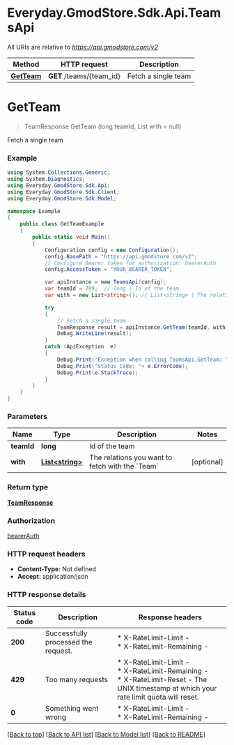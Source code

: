 # Everyday.GmodStore.Sdk.Api.TeamsApi

All URIs are relative to *https://api.gmodstore.com/v2*

Method | HTTP request | Description
------------- | ------------- | -------------
[**GetTeam**](TeamsApi.md#getteam) | **GET** /teams/{team_id} | Fetch a single team


<a name="getteam"></a>
# **GetTeam**
> TeamResponse GetTeam (long teamId, List<string> with = null)

Fetch a single team

### Example
```csharp
using System.Collections.Generic;
using System.Diagnostics;
using Everyday.GmodStore.Sdk.Api;
using Everyday.GmodStore.Sdk.Client;
using Everyday.GmodStore.Sdk.Model;

namespace Example
{
    public class GetTeamExample
    {
        public static void Main()
        {
            Configuration config = new Configuration();
            config.BasePath = "https://api.gmodstore.com/v2";
            // Configure Bearer token for authorization: bearerAuth
            config.AccessToken = "YOUR_BEARER_TOKEN";

            var apiInstance = new TeamsApi(config);
            var teamId = 789;  // long | Id of the team
            var with = new List<string>(); // List<string> | The relations you want to fetch with the `Team` (optional) 

            try
            {
                // Fetch a single team
                TeamResponse result = apiInstance.GetTeam(teamId, with);
                Debug.WriteLine(result);
            }
            catch (ApiException  e)
            {
                Debug.Print("Exception when calling TeamsApi.GetTeam: " + e.Message );
                Debug.Print("Status Code: "+ e.ErrorCode);
                Debug.Print(e.StackTrace);
            }
        }
    }
}
```

### Parameters

Name | Type | Description  | Notes
------------- | ------------- | ------------- | -------------
 **teamId** | **long**| Id of the team | 
 **with** | [**List&lt;string&gt;**](string.md)| The relations you want to fetch with the &#x60;Team&#x60; | [optional] 

### Return type

[**TeamResponse**](TeamResponse.md)

### Authorization

[bearerAuth](../README.md#bearerAuth)

### HTTP request headers

 - **Content-Type**: Not defined
 - **Accept**: application/json


### HTTP response details
| Status code | Description | Response headers |
|-------------|-------------|------------------|
| **200** | Successfully processed the request. |  * X-RateLimit-Limit -  <br>  * X-RateLimit-Remaining -  <br>  |
| **429** | Too many requests |  * X-RateLimit-Limit -  <br>  * X-RateLimit-Remaining -  <br>  * X-RateLimit-Reset - The UNIX timestamp at which your rate limit quota will reset. <br>  |
| **0** | Something went wrong |  * X-RateLimit-Limit -  <br>  * X-RateLimit-Remaining -  <br>  |

[[Back to top]](#) [[Back to API list]](../README.md#documentation-for-api-endpoints) [[Back to Model list]](../README.md#documentation-for-models) [[Back to README]](../README.md)

